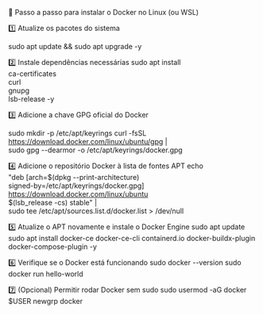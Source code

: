 🐳 Passo a passo para instalar o Docker no Linux (ou WSL)

1️⃣ Atualize os pacotes do sistema

sudo apt update && sudo apt upgrade -y

2️⃣ Instale dependências necessárias
sudo apt install \
    ca-certificates \
    curl \
    gnupg \
    lsb-release -y
    
3️⃣ Adicione a chave GPG oficial do Docker

sudo mkdir -p /etc/apt/keyrings
curl -fsSL https://download.docker.com/linux/ubuntu/gpg | \
    sudo gpg --dearmor -o /etc/apt/keyrings/docker.gpg
    
4️⃣ Adicione o repositório Docker à lista de fontes APT
echo \
  "deb [arch=$(dpkg --print-architecture) \
  signed-by=/etc/apt/keyrings/docker.gpg] \
  https://download.docker.com/linux/ubuntu \
  $(lsb_release -cs) stable" | \
  sudo tee /etc/apt/sources.list.d/docker.list > /dev/null



5️⃣ Atualize o APT novamente e instale o Docker Engine
sudo apt update
sudo apt install docker-ce docker-ce-cli containerd.io docker-buildx-plugin docker-compose-plugin -y


6️⃣ Verifique se o Docker está funcionando
sudo docker --version
sudo docker run hello-world

7️⃣ (Opcional) Permitir rodar Docker sem sudo
sudo usermod -aG docker $USER
newgrp docker
